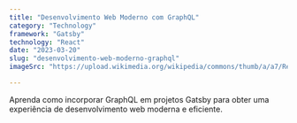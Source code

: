 ```yaml
---
title: "Desenvolvimento Web Moderno com GraphQL"
category: "Technology"
framework: "Gatsby"
technology: "React"
date: "2023-03-20"
slug: "desenvolvimento-web-moderno-graphql"
imageSrc: "https://upload.wikimedia.org/wikipedia/commons/thumb/a/a7/React-icon.svg/1150px-React-icon.svg.png"

---
```


Aprenda como incorporar GraphQL em projetos Gatsby para obter uma experiência de desenvolvimento web moderna e eficiente.
